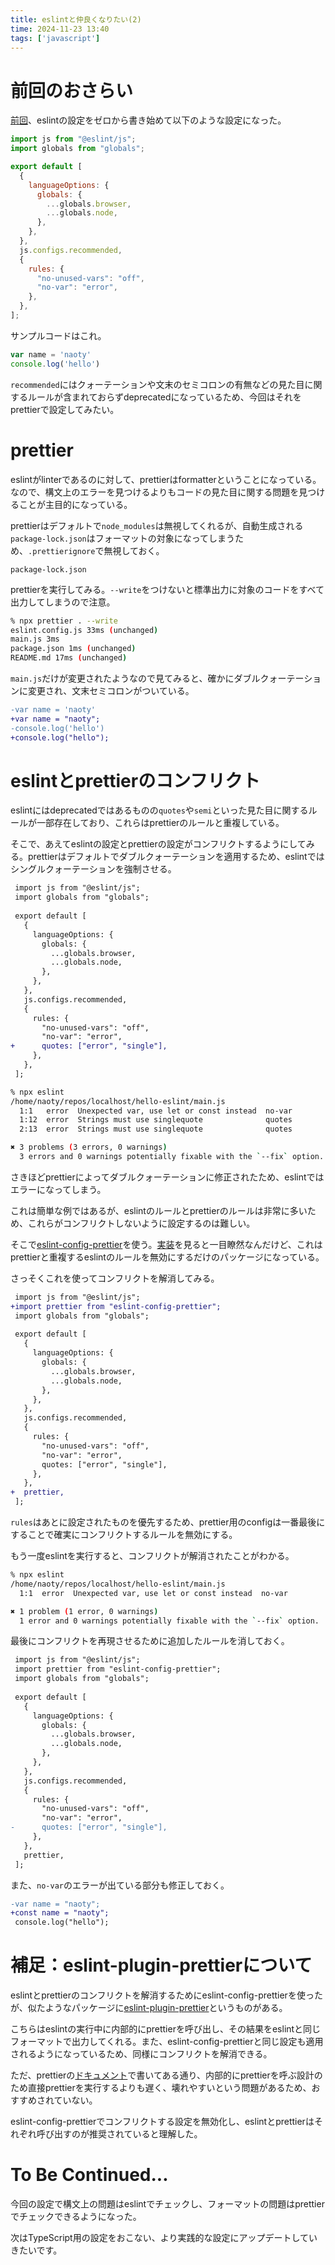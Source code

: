 ```yaml
---
title: eslintと仲良くなりたい(2)
time: 2024-11-23 13:40
tags: ['javascript']
---
```


# 前回のおさらい
[前回](/posts/549)、eslintの設定をゼロから書き始めて以下のような設定になった。

```js
import js from "@eslint/js";
import globals from "globals";

export default [
  {
    languageOptions: {
      globals: {
        ...globals.browser,
        ...globals.node,
      },
    },
  },
  js.configs.recommended,
  {
    rules: {
      "no-unused-vars": "off",
      "no-var": "error",
    },
  },
];
```

サンプルコードはこれ。

```js
var name = 'naoty'
console.log('hello')
```

`recommended`にはクォーテーションや文末のセミコロンの有無などの見た目に関するルールが含まれておらずdeprecatedになっているため、今回はそれをprettierで設定してみたい。

# prettier
eslintがlinterであるのに対して、prettierはformatterということになっている。なので、構文上のエラーを見つけるよりもコードの見た目に関する問題を見つけることが主目的になっている。

prettierはデフォルトで`node_modules`は無視してくれるが、自動生成される`package-lock.json`はフォーマットの対象になってしまうため、`.prettierignore`で無視しておく。

```gitignore
package-lock.json
```

prettierを実行してみる。`--write`をつけないと標準出力に対象のコードをすべて出力してしまうので注意。

```sh
% npx prettier . --write
eslint.config.js 33ms (unchanged)
main.js 3ms
package.json 1ms (unchanged)
README.md 17ms (unchanged)
```

`main.js`だけが変更されたようなので見てみると、確かにダブルクォーテーションに変更され、文末セミコロンがついている。

```diff
-var name = 'naoty'
+var name = "naoty";
-console.log('hello')
+console.log("hello");
```

# eslintとprettierのコンフリクト
eslintにはdeprecatedではあるものの`quotes`や`semi`といった見た目に関するルールが一部存在しており、これらはprettierのルールと重複している。

そこで、あえてeslintの設定とprettierの設定がコンフリクトするようにしてみる。prettierはデフォルトでダブルクォーテーションを適用するため、eslintではシングルクォーテーションを強制させる。

```diff
 import js from "@eslint/js";
 import globals from "globals";
 
 export default [
   {
     languageOptions: {
       globals: {
         ...globals.browser,
         ...globals.node,
       },
     },
   },
   js.configs.recommended,
   {
     rules: {
       "no-unused-vars": "off",
       "no-var": "error",
+      quotes: ["error", "single"],
     },
   },
 ];
```

```sh
% npx eslint
/home/naoty/repos/localhost/hello-eslint/main.js
  1:1   error  Unexpected var, use let or const instead  no-var
  1:12  error  Strings must use singlequote              quotes
  2:13  error  Strings must use singlequote              quotes

✖ 3 problems (3 errors, 0 warnings)
  3 errors and 0 warnings potentially fixable with the `--fix` option.
```

さきほどprettierによってダブルクォーテーションに修正されたため、eslintではエラーになってしまう。

これは簡単な例ではあるが、eslintのルールとprettierのルールは非常に多いため、これらがコンフリクトしないように設定するのは難しい。

そこで[eslint-config-prettier](https://github.com/prettier/eslint-config-prettier)を使う。[実装](https://github.com/prettier/eslint-config-prettier/blob/main/index.js)を見ると一目瞭然なんだけど、これはprettierと重複するeslintのルールを無効にするだけのパッケージになっている。

さっそくこれを使ってコンフリクトを解消してみる。

```diff
 import js from "@eslint/js";
+import prettier from "eslint-config-prettier";
 import globals from "globals";
 
 export default [
   {
     languageOptions: {
       globals: {
         ...globals.browser,
         ...globals.node,
       },
     },
   },
   js.configs.recommended,
   {
     rules: {
       "no-unused-vars": "off",
       "no-var": "error",
       quotes: ["error", "single"],
     },
   },
+  prettier,
 ];
```

`rules`はあとに設定されたものを優先するため、prettier用のconfigは一番最後にすることで確実にコンフリクトするルールを無効にする。

もう一度eslintを実行すると、コンフリクトが解消されたことがわかる。

```sh
% npx eslint
/home/naoty/repos/localhost/hello-eslint/main.js
  1:1  error  Unexpected var, use let or const instead  no-var

✖ 1 problem (1 error, 0 warnings)
  1 error and 0 warnings potentially fixable with the `--fix` option.
```

最後にコンフリクトを再現させるために追加したルールを消しておく。

```diff
 import js from "@eslint/js";
 import prettier from "eslint-config-prettier";
 import globals from "globals";
 
 export default [
   {
     languageOptions: {
       globals: {
         ...globals.browser,
         ...globals.node,
       },
     },
   },
   js.configs.recommended,
   {
     rules: {
       "no-unused-vars": "off",
       "no-var": "error",
-      quotes: ["error", "single"],
     },
   },
   prettier,
 ];
```

また、`no-var`のエラーが出ている部分も修正しておく。

```diff
-var name = "naoty";
+const name = "naoty";
 console.log("hello");
```

# 補足：eslint-plugin-prettierについて
eslintとprettierのコンフリクトを解消するためにeslint-config-prettierを使ったが、似たようなパッケージに[eslint-plugin-prettier](https://github.com/prettier/eslint-plugin-prettier)というものがある。

こちらはeslintの実行中に内部的にprettierを呼び出し、その結果をeslintと同じフォーマットで出力してくれる。また、eslint-config-prettierと同じ設定も適用されるようになっているため、同様にコンフリクトを解消できる。

ただ、prettierの[ドキュメント](https://prettier.io/docs/en/integrating-with-linters)で書いてある通り、内部的にprettierを呼ぶ設計のため直接prettierを実行するよりも遅く、壊れやすいという問題があるため、おすすめされていない。

eslint-config-prettierでコンフリクトする設定を無効化し、eslintとprettierはそれぞれ呼び出すのが推奨されていると理解した。

# To Be Continued...
今回の設定で構文上の問題はeslintでチェックし、フォーマットの問題はprettierでチェックできるようになった。

次はTypeScript用の設定をおこない、より実践的な設定にアップデートしていきたいです。
